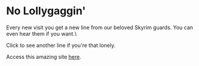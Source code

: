 # No Lollygaggin'

Every new visit you get a new line from our beloved Skyrim guards. You can even hear them if you want.\

Click to see another line if you're that lonely.

Access this amazing site [here](https://nolollygaggin.netlify.app/).
